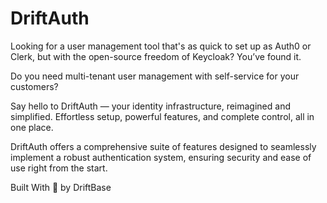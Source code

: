 # DriftAuth

Looking for a user management tool that's as quick to set up as Auth0 or Clerk,
but with the open-source freedom of Keycloak? You’ve found it.

Do you need multi-tenant user management with self-service for your customers?

Say hello to DriftAuth — your identity infrastructure, reimagined and simplified. 
Effortless setup, powerful features, and complete control, all in one place.

DriftAuth offers a comprehensive suite of features designed to seamlessly implement 
a robust authentication system, ensuring security and ease of use right from the start.

Built With 💖 by DriftBase
